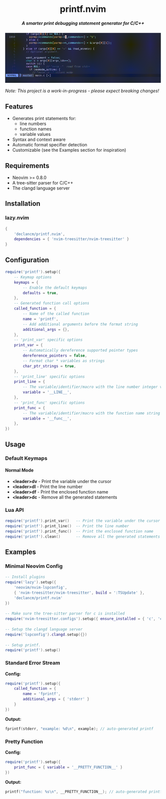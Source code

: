 <div align="center">
    <h1>printf.nvim</h1>
    <h5>A smarter print debugging statement generator for C/C++</h5>
</div>

![printf.nvim](assets/printf_demo.gif "print_var demo")

*Note: This project is a work-in-progress - please expect breaking changes!*

## Features

- Generates print statements for:
  - line numbers
  - function names
  - variable values
- Syntax and context aware
- Automatic format specifier detection
- Customizable (see the Examples section for inspiration)

## Requirements

- Neovim >= 0.8.0
- A tree-sitter parser for C/C++
- The clangd language server

## Installation

### lazy.nvim

```lua
{
    'declancm/printf.nvim',
    dependencies = { 'nvim-treesitter/nvim-treesitter' }
}
```

## Configuration

```lua
require('printf').setup({
    -- Keymap options
    keymaps = {
        -- Enable the default keymaps
        defaults = true,
    },
    -- Generated function call options
    called_function = {
        -- Name of the called function
        name = 'printf',
        -- Add additional arguments before the format string
        additional_args = {},
    },
    -- 'print_var' specific options
    print_var = {
        -- Automatically dereference supported pointer types
        dereference_pointers = false,
        -- Format char * variables as strings
        char_ptr_strings = true,
    },
    -- 'print_line' specific options
    print_line = {
        -- The variable/identifier/macro with the line number integer value
        variable = '__LINE__',
    },
    -- 'print_func' specific options
    print_func = {
        -- The variable/identifier/macro with the function name string
        variable = '__func__',
    },
})
```

## Usage

### Default Keymaps

#### Normal Mode

- **\<leader\>dv** - Print the variable under the cursor
- **\<leader\>dl** - Print the line number
- **\<leader\>df** - Print the enclosed function name
- **\<leader\>dc** - Remove all the generated statements

### Lua API

```lua
require('printf').print_var()   -- Print the variable under the cursor
require('printf').print_line()  -- Print the line number
require('printf').print_func()  -- Print the enclosed function name
require('printf').clean()       -- Remove all the generated statements
```

## Examples

### Minimal Neovim Config

```lua
-- Install plugins
require('lazy').setup({
    'neovim/nvim-lspconfig',
    { 'nvim-treesitter/nvim-treesitter', build = ':TSUpdate' },
    'declancm/printf.nvim'
})

-- Make sure the tree-sitter parser for c is installed
require('nvim-treesitter.configs').setup({ ensure_installed = { 'c', 'cpp' } })

-- Setup the clangd language server
require('lspconfig').clangd.setup({})

-- Setup printf.
require('printf').setup()
```

### Standard Error Stream

**Config:**

```lua
require('printf').setup({
    called_function = {
        name = 'fprintf',
        additional_args = { 'stderr' }
    }
})
```

**Output:**

```c
fprintf(stderr, "example: %d\n", example); // auto-generated printf
```

### Pretty Function

**Config:**

```lua
require('printf').setup({
    print_func = { variable = '__PRETTY_FUNCTION__' }
})
```

**Output:**

```c
printf("function: %s\n", __PRETTY_FUNCTION__); // auto-generated printf
```
